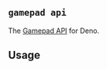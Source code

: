 ## `gamepad api`

The [Gamepad API](https://developer.mozilla.org/en-US/docs/Web/API/Gamepad) for Deno.

## Usage
